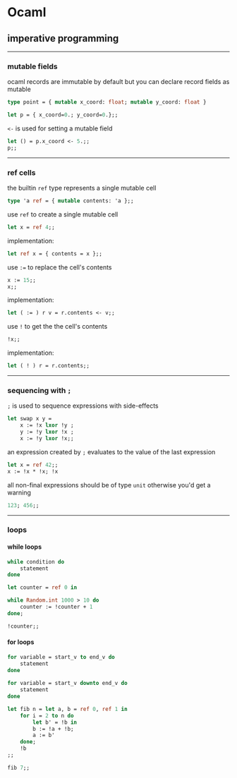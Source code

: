 # Ocaml

## imperative programming

---

### mutable fields

ocaml records are immutable by default but you can declare record fields as mutable

```ocaml
type point = { mutable x_coord: float; mutable y_coord: float }

let p = { x_coord=0.; y_coord=0.};;
```
<!-- .element: data-thebe-executable-ocaml -->

<!--vert-->

`<-` is used for setting a mutable field

```ocaml
let () = p.x_coord <- 5.;;
p;;
```
<!-- .element: data-thebe-executable-ocaml -->

---

### ref cells

the builtin `ref` type represents a single mutable cell

```ocaml
type 'a ref = { mutable contents: 'a };;
```

<!--vert-->

use `ref` to create a single mutable cell

```ocaml
let x = ref 4;;
```
<!-- .element: data-thebe-executable-ocaml -->

implementation:

```ocaml
let ref x = { contents = x };;
```

<!--vert-->

use `:=` to replace the cell's contents

```ocaml
x := 15;;
x;;
```
<!-- .element: data-thebe-executable-ocaml -->

implementation:

```ocaml
let ( := ) r v = r.contents <- v;;
```

<!--vert-->

use `!` to get the the cell's contents

```ocaml
!x;;
```
<!-- .element: data-thebe-executable-ocaml -->

implementation:

```ocaml
let ( ! ) r = r.contents;;
```

---

### sequencing with `;`

`;` is used to sequence expressions with side-effects

```ocaml
let swap x y =
    x := !x lxor !y ;
    y := !y lxor !x ;
    x := !y lxor !x;;
```
<!-- .element: data-thebe-executable-ocaml -->

<!--vert-->

an expression created by `;` evaluates to the value of the last expression

```ocaml
let x = ref 42;;
x := !x * !x; !x
```
<!-- .element: data-thebe-executable-ocaml -->

<!--vert-->

all non-final expressions should be of type `unit` otherwise you'd get a warning

```ocaml
123; 456;;
```
<!-- .element: data-thebe-executable-ocaml -->

---

### loops

<!--vert-->

#### while loops

```ocaml
while condition do
    statement
done
```

<!--vert-->

```ocaml
let counter = ref 0 in

while Random.int 1000 > 10 do
    counter := !counter + 1
done;

!counter;;
```
<!-- .element: data-thebe-executable-ocaml -->

<!--vert-->

#### for loops

```ocaml
for variable = start_v to end_v do
    statement
done
  
for variable = start_v downto end_v do
    statement
done
```

<!--vert-->

```ocaml
let fib n = let a, b = ref 0, ref 1 in
    for i = 2 to n do
        let b' = !b in
        b := !a + !b;
        a := b'
    done;
    !b
;;

fib 7;;
```
<!-- .element: data-thebe-executable-ocaml -->

